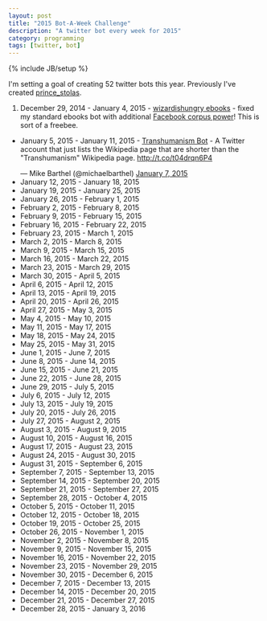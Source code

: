 ```yaml
---
layout: post
title: "2015 Bot-A-Week Challenge"
description: "A twitter bot every week for 2015"
category: programming
tags: [twitter, bot]
---
```

{% include JB/setup %}

I'm setting a goal of creating 52 twitter bots this year. Previously I've created [prince_stolas](https://twitter.com/prince_stolas).

1. December 29, 2014 - January 4, 2015 - [wizardishungry ebooks](https://twitter.com/wizardis_ebooks) - fixed my standard ebooks bot with additional [Facebook corpus power](https://github.com/WIZARDISHUNGRY/facebook-corpus)! This is sort of a freebee.
+ January 5, 2015 - January 11, 2015 - [Transhumanism Bot](https://twitter.com/Transhuman_bot) - <quote>A Twitter account that just lists the Wikipedia page that are shorter than the &quot;Transhumanism&quot; Wikipedia page.</quote> <a href="http://t.co/t04drqn6P4">http://t.co/t04drqn6P4</a></p>&mdash; Mike Barthel (@michaelbarthel) <a href="https://twitter.com/michaelbarthel/status/552869548563890179">January 7, 2015</a>
+ January 12, 2015 - January 18, 2015
+ January 19, 2015 - January 25, 2015
+ January 26, 2015 - February 1, 2015
+ February 2, 2015 - February 8, 2015
+ February 9, 2015 - February 15, 2015
+ February 16, 2015 - February 22, 2015
+ February 23, 2015 - March 1, 2015
+ March 2, 2015 - March 8, 2015
+ March 9, 2015 - March 15, 2015
+ March 16, 2015 - March 22, 2015
+ March 23, 2015 - March 29, 2015
+ March 30, 2015 - April 5, 2015
+ April 6, 2015 - April 12, 2015
+ April 13, 2015 - April 19, 2015
+ April 20, 2015 - April 26, 2015
+ April 27, 2015 - May 3, 2015
+ May 4, 2015 - May 10, 2015
+ May 11, 2015 - May 17, 2015
+ May 18, 2015 - May 24, 2015
+ May 25, 2015 - May 31, 2015
+ June 1, 2015 - June 7, 2015
+ June 8, 2015 - June 14, 2015
+ June 15, 2015 - June 21, 2015
+ June 22, 2015 - June 28, 2015
+ June 29, 2015 - July 5, 2015
+ July 6, 2015 - July 12, 2015
+ July 13, 2015 - July 19, 2015
+ July 20, 2015 - July 26, 2015
+ July 27, 2015 - August 2, 2015
+ August 3, 2015 - August 9, 2015
+ August 10, 2015 - August 16, 2015
+ August 17, 2015 - August 23, 2015
+ August 24, 2015 - August 30, 2015
+ August 31, 2015 - September 6, 2015
+ September 7, 2015 - September 13, 2015
+ September 14, 2015 - September 20, 2015
+ September 21, 2015 - September 27, 2015
+ September 28, 2015 - October 4, 2015
+ October 5, 2015 - October 11, 2015
+ October 12, 2015 - October 18, 2015
+ October 19, 2015 - October 25, 2015
+ October 26, 2015 - November 1, 2015
+ November 2, 2015 - November 8, 2015
+ November 9, 2015 - November 15, 2015
+ November 16, 2015 - November 22, 2015
+ November 23, 2015 - November 29, 2015
+ November 30, 2015 - December 6, 2015
+ December 7, 2015 - December 13, 2015
+ December 14, 2015 - December 20, 2015
+ December 21, 2015 - December 27, 2015
+ December 28, 2015 - January 3, 2016
